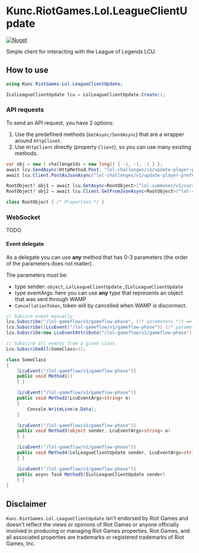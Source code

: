 # Kunc.RiotGames.Lol.LeagueClientUpdate
[![Nuget](https://img.shields.io/nuget/v/Kunc.RiotGames.Lol.LeagueClientUpdate?logo=NuGet&logoColor=blue&style=flat-square)](https://www.nuget.org/packages/Kunc.RiotGames.Lol.LeagueClientUpdate)

Simple client for interacting with the League of Legends LCU.

## How to use
```cs
using Kunc.RiotGames.Lol.LeagueClientUpdate;

ILolLeagueClientUpdate lcu = LolLeagueClientUpdate.Create();
```

### API requests
To send an API request, you have 2 options:
1. Use the predefined methods (`GetAsync/SendAsync`) that are a wrapper around `HttpClinet`.
1. Use `HttpClient` directly (property `Client`), so you can use many existing methods. 

```cs
var obj = new { challengeIds = new long[] { -1, -1, -1 } };
await lcu.SendAsync(HttpMethod.Post, "lol-challenges/v1/update-player-preferences/", obj);
await lcu.Client.PostAsJsonAsync("lol-challenges/v1/update-player-preferences/", obj);

RootObject? obj1 = await lcu.GetAsync<RootObject>("lol-summoner/v1/current-summoner");
RootObject? obj2 = await lcu.Client.GetFromJsonAsync<RootObject>("lol-summoner/v1/current-summoner");

class RootObject { /* Properties */ }
```

### WebSocket
TODO

#### Event delegate
As a delegate you can use __any__ method that has 0-3 parameters (the order of the parameters does not matter).

The parameters must be:
- type sender: `object`, `LolLeagueClientUpdate` ,`ILolLeagueClientUpdate`
- type eventArgs: here you can use __any__ type that represents an object that was sent through WAMP
- `CancellationToken`, token will by cancelled when WAMP is disconnect.

```cs
// Subcire event manually
lcu.Subscribe("/lol-gameflow/v1/gameflow-phase", (/* parameters */) => { /* code */ });
lcu.Subscribe([LcuEvent("/lol-gameflow/v1/gameflow-phase")] (/* parameters */) => { /* code */ });
lcu.Subscribe(new LcuEventAttribute("/lol-gameflow/v1/gameflow-phase"), (/* parameters */) => { /* code */ });

// Subscire all events from a given class
Lcu.SubscribeAll<SomeClass>();

class SomeClass
{
    [LcuEvent("/lol-gameflow/v1/gameflow-phase")]
    public void Method1()
    { }

    [LcuEvent("/lol-gameflow/v1/gameflow-phase")]
    public void Method2(LcuEventArgs<string> e)
    { 
        Console.WriteLine(e.Data);
    }

    [LcuEvent("/lol-gameflow/v1/gameflow-phase")]
    public void Method3(object sender, LcuEventArgs<string> e)
    { }

    [LcuEvent("/lol-gameflow/v1/gameflow-phase")]
    public void Method4(LolLeagueClientUpdate sender, LcuEventArgs<string> e, CancellationToken token)
    { }

    [LcuEvent("/lol-gameflow/v1/gameflow-phase")]
    public async Task Method5(ILolLeagueClientUpdate sender)
    { }
}
```

## Disclaimer
`Kunc.RiotGames.Lol.LeagueClientUpdate` isn't endorsed by Riot Games and doesn't reflect the views or opinions of Riot Games or anyone officially involved in producing or managing Riot Games properties. Riot Games, and all associated properties are trademarks or registered trademarks of Riot Games, Inc.

